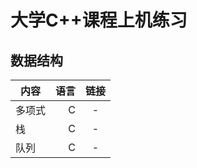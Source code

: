 # 大学C++课程上机练习
## 数据结构
| 内容        | 语言   |  链接  |
| --------   | -----:  | :----:  |
| 多项式      | C |   -     |
| 栈        | C |   -   |
| 队列        | C |  -  |
